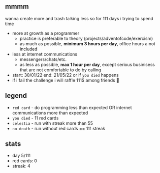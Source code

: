## mmmm

wanna create more and trash talking less so for 111 days i trying to spend time 

- more at growth as a programmer
    - practice is preferable to theory (projects/adventofcode/exercism)
    - as much as possible, **minimum 3 hours per day**, office hours a not included
- less at internet communications
    - messengers/chats/etc.
    - as less as possible, **max 1 hour per day**, except serious businisess that are not comfortable to do by calling
- start: 30/01/22 end: 21/05/22 or if `you died` happens
- if i fail the challenge i will raffle 111$ among friends 🤪

## legend
 
- `red card` - do programming less than expected OR internet communications more than expected
- `you died` - 11 red cards
- `celestia` - run with streak more than 55
- `no death` - run without red cards == 111 streak

## stats

- day 5/111
- red cards: 0
- streak: 4
